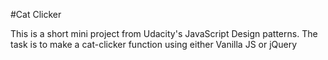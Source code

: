 #Cat Clicker

This is a short mini project from Udacity's JavaScript Design patterns. The task is to make a cat-clicker function using either Vanilla JS or jQuery
